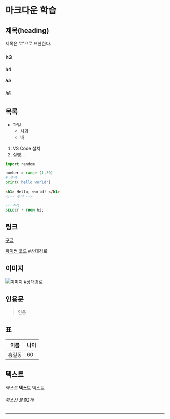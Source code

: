# 마크다운 학습

## 제목(heading)

제목은 '#'으로 표현한다.

### h3
#### h4
##### h5
###### h6

## 목록

- 과일
    - 사과
    - 배

1. VS Code 설치
2. 실행...

```python
import random

number = range (1,30)
# 주석
print('hello world')
```
```html
<h1> Hello, world! </h1>
<!-- 주석 -->
```

```sql
-- 주석
SELECT * FROM hi;
```

## 링크

[구글](https//google.com)

[파이썬 코드](./main.py) #상대경로

## 이미지

![이미지](./image.jpg) #상대경로

## 인용문

> 인용

## 표
|이름|나이|
|--|--|
|홍길동|60|

## 텍스트
*텍스트* **텍스트** ~~텍스트~~  
###### 취소선 물결2개 
---


